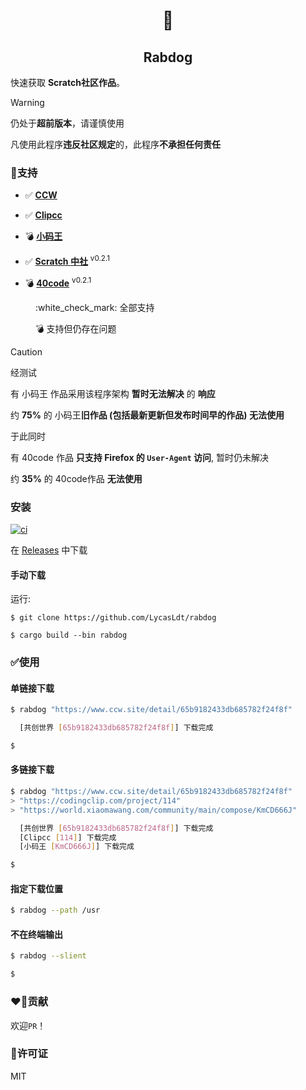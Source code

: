 <div align="center">

# :dog:

## Rabdog 
</div>

快速获取 **Scratch社区作品**。

> [!WARNING]
> 仍处于**超前版本**，请谨慎使用
>
> 凡使用此程序**违反社区规定**的，此程序**不承担任何责任**

### :rocket:支持
* :white_check_mark: [**CCW**][ccw]

* :white_check_mark: [**Clipcc**][clipcc]

* :bomb: [**小码王**][xmw]

* :white_check_mark: [**Scratch 中社**][scratch-cn] <sup>v0.2.1</sup>

* :bomb: [**40code**][40code] <sup>v0.2.1</sup>

<dd>
:white_check_mark: 全部支持

:bomb: 支持但仍存在问题
</dd>

> [!CAUTION]
> 经测试 
> 
> 有 小码王 作品采用该程序架构 **暂时无法解决** 的 **响应**
>
> 约 **75%** 的 小码王**旧作品 (包括最新更新但发布时间早的作品) 无法使用**
> 
> 于此同时
> 
> 有 40code 作品 **只支持 Firefox 的 `User-Agent` 访问**, 暂时仍未解决
>
> 约 **35%** 的 40code作品 **无法使用**

### 安装

[![ci](https://github.com/LycasLdt/rabdog/actions/workflows/ci.yml/badge.svg)](https://github.com/LycasLdt/rabdog/actions/workflows/ci.yml)

在 [Releases][download] 中下载

#### 手动下载

运行:

```
$ git clone https://github.com/LycasLdt/rabdog

$ cargo build --bin rabdog
```

### :white_check_mark:使用

#### 单链接下载

```bash
$ rabdog "https://www.ccw.site/detail/65b9182433db685782f24f8f"

  [共创世界 [65b9182433db685782f24f8f]] 下载完成

$
```

#### 多链接下载

```bash
$ rabdog "https://www.ccw.site/detail/65b9182433db685782f24f8f"
> "https://codingclip.com/project/114"
> "https://world.xiaomawang.com/community/main/compose/KmCD666J"

  [共创世界 [65b9182433db685782f24f8f]] 下载完成
  [Clipcc [114]] 下载完成
  [小码王 [KmCD666J]] 下载完成

$
```

#### 指定下载位置

```bash
$ rabdog --path /usr
```

#### 不在终端输出

```bash
$ rabdog --slient

$ 
```

### :heart_on_fire:贡献

欢迎`PR`！

### :key:许可证
MIT

[download]: https://github.com/LycasLdt/rabdog/releases

[ccw]: https://www.ccw.site
[clipcc]: https://codingclip.com
[40code]: https://40code.com
[xmw]: https://world.xiaomawang.com/
[scratch-cn]: https://www.scratch-cn.cn/
[40code]: https://www.40code.com/
